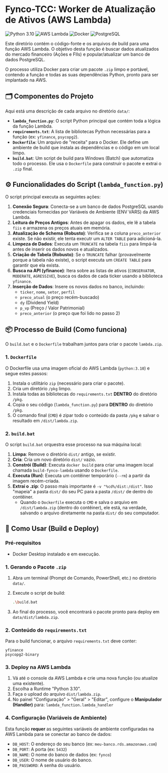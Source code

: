 # Fynco-TCC: Worker de Atualização de Ativos (AWS Lambda)

<p align="left">
  <img src="https://img.shields.io/badge/Python-3.10-3776AB?style=for-the-badge&logo=python&logoColor=white" alt="Python 3.10">
  <img src="https://img.shields.io/badge/AWS_Lambda-FF9900?style=for-the-badge&logo=aws-lambda&logoColor=white" alt="AWS Lambda">
  <img src="https://img.shields.io/badge/Docker-2496ED?style=for-the-badge&logo=docker&logoColor=white" alt="Docker">
  <img src="https://img.shields.io/badge/PostgreSQL-4169E1?style=for-the-badge&logo=postgresql&logoColor=white" alt="PostgreSQL">
</p>

Este diretório contém o código-fonte e os arquivos de build para uma função AWS Lambda. O objetivo desta função é buscar dados atualizados do mercado financeiro (Ações e FIIs) e popular/atualizar um banco de dados PostgreSQL.

O processo utiliza Docker para criar um pacote `.zip` limpo e portável, contendo a função e todas as suas dependências Python, pronto para ser implantado na AWS.

## 🗂️ Componentes do Projeto

Aqui está uma descrição de cada arquivo no diretório `data/`:

  * **`lambda_function.py`**: O script Python principal que contém toda a lógica da função Lambda.
  * **`requirements.txt`**: A lista de bibliotecas Python necessárias para a função (ex: `yfinance`, `psycopg2`).
  * **`Dockerfile`**: Um arquivo de "receita" para o Docker. Ele define um ambiente de build que instala as dependências e o código em um local limpo.
  * **`build.bat`**: Um script de build para Windows (Batch) que automatiza todo o processo. Ele usa o `Dockerfile` para construir o pacote e extrai o `.zip` final.

## ⚙️ Funcionalidades do Script (`lambda_function.py`)

O script principal executa as seguintes ações:

1.  **Conexão Segura**: Conecta-se a um banco de dados PostgreSQL usando credenciais fornecidas por Variáveis de Ambiente (ENV VARS) da AWS Lambda.
2.  **Leitura de Preços Antigos**: Antes de apagar os dados, ele lê a tabela `fiis` e armazena os preços atuais em memória.
3.  **Atualização de Schema (Robusto)**: Verifica se a coluna `preco_anterior` existe. Se não existir, ele tenta executr um `ALTER TABLE` para adicioná-la.
4.  **Limpeza de Dados**: Executa um `TRUNCATE` na tabela `fiis` para limpá-la antes de inserir os dados novos e atualizados.
5.  **Criação de Tabela (Robusto)**: Se o `TRUNCATE` falhar (provavelmente porque a tabela não existe), o script executa um `CREATE TABLE` para garantir que ela exista.
6.  **Busca na API (yfinance)**: Itera sobre as listas de ativos (`CONSERVATOR`, `MODERATE`, `AGRESSIVE`), busca os dados de cada ticker usando a biblioteca `yfinance`.
7.  **Inserção de Dados**: Insere os novos dados no banco, incluindo:
      * `ticker`, `nome`, `setor`, `perfil`
      * `preco_atual` (o preço recém-buscado)
      * `dy` (Dividend Yield)
      * `p_vp` (Preço / Valor Patrimonial)
      * `preco_anterior` (o preço que foi lido no passo 2)

## 📦 Processo de Build (Como funciona)

O `build.bat` e o `Dockerfile` trabalham juntos para criar o pacote `lambda.zip`.

### 1\. `Dockerfile`

O Dockerfile usa uma imagem oficial do AWS Lambda (`python:3.10`) e segue estes passos:

1.  Instala o utilitário `zip` (necessário para criar o pacote).
2.  Cria um diretório `/pkg` limpo.
3.  Instala todas as bibliotecas do `requirements.txt` **DENTRO** do diretório `/pkg`.
4.  Copia o seu código (`lambda_function.py`) para **DENTRO** do diretório `/pkg`.
5.  O comando final (`CMD`) é zipar todo o conteúdo da pasta `/pkg` e salvar o resultado em `/dist/lambda.zip`.

### 2\. `build.bat`

O script `build.bat` orquestra esse processo na sua máquina local:

1.  **Limpa**: Remove o diretório `dist/` antigo, se existir.
2.  **Cria**: Cria um novo diretório `dist/` vazio.
3.  **Constrói (Build)**: Executa `docker build` para criar uma imagem local chamada `build-fynco-lambda` usando o `Dockerfile`.
4.  **Executa (Run)**: Executa um contêiner temporário (`--rm`) a partir da imagem recém-criada.
5.  **Extrai o .zip**: O passo mais importante é `-v "%cd%/dist:/dist"`. Isso "mapeia" a pasta `dist/` do seu PC para a pasta `/dist/` de dentro do contêiner.
      * Quando o `Dockerfile` executa o `CMD` e salva o arquivo em `/dist/lambda.zip` (dentro do contêiner), ele está, na verdade, salvando o arquivo diretamente na pasta `dist/` do seu computador.

## 🚀 Como Usar (Build e Deploy)

### Pré-requisitos

  * Docker Desktop instalado e em execução.

### 1\. Gerando o Pacote `.zip`

1.  Abra um terminal (Prompt de Comando, PowerShell, etc.) no diretório `data/`.

2.  Execute o script de build:

    ```bash
    .\build.bat
    ```
3.  Ao final do processo, você encontrará o pacote pronto para deploy em `data/dist/lambda.zip`.

### 2\. Conteúdo do `requirements.txt`

Para o build funcionar, o arquivo `requirements.txt` deve conter:

```
yfinance
psycopg2-binary
```

### 3\. Deploy na AWS Lambda

1.  Vá até o console da AWS Lambda e crie uma nova função (ou atualize uma existente).
2.  Escolha a Runtime "Python 3.10".
3.  Faça o upload do arquivo `dist/lambda.zip`.
4.  No painel "Configuração" \> "Geral" \> "Editar", configure o **Manipulador (Handler)** para:
    `lambda_function.lambda_handler`

### 4\. Configuração (Variáveis de Ambiente)

Esta função **requer** as seguintes variáveis de ambiente configuradas na AWS Lambda para se conectar ao banco de dados:

  * `DB_HOST`: O endereço do seu banco (ex: `meu-banco.rds.amazonaws.com`)
  * `DB_PORT`: A porta (ex: `5432`)
  * `DB_NAME`: O nome do banco de dados (ex: `fynco`)
  * `DB_USER`: O nome de usuário do banco.
  * `DB_PASSWORD`: A senha do usuário.
